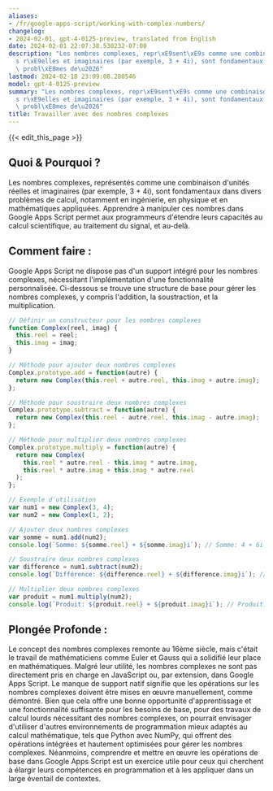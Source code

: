 ```yaml
---
aliases:
- /fr/google-apps-script/working-with-complex-numbers/
changelog:
- 2024-02-01, gpt-4-0125-preview, translated from English
date: 2024-02-01 22:07:38.530232-07:00
description: "Les nombres complexes, repr\xE9sent\xE9s comme une combinaison d'unit\xE9\
  s r\xE9elles et imaginaires (par exemple, 3 + 4i), sont fondamentaux dans divers\
  \ probl\xE8mes de\u2026"
lastmod: 2024-02-18 23:09:08.280546
model: gpt-4-0125-preview
summary: "Les nombres complexes, repr\xE9sent\xE9s comme une combinaison d'unit\xE9\
  s r\xE9elles et imaginaires (par exemple, 3 + 4i), sont fondamentaux dans divers\
  \ probl\xE8mes de\u2026"
title: Travailler avec des nombres complexes
---
```


{{< edit_this_page >}}

## Quoi & Pourquoi ?
Les nombres complexes, représentés comme une combinaison d'unités réelles et imaginaires (par exemple, 3 + 4i), sont fondamentaux dans divers problèmes de calcul, notamment en ingénierie, en physique et en mathématiques appliquées. Apprendre à manipuler ces nombres dans Google Apps Script permet aux programmeurs d'étendre leurs capacités au calcul scientifique, au traitement du signal, et au-delà.

## Comment faire :
Google Apps Script ne dispose pas d'un support intégré pour les nombres complexes, nécessitant l'implémentation d'une fonctionnalité personnalisée. Ci-dessous se trouve une structure de base pour gérer les nombres complexes, y compris l'addition, la soustraction, et la multiplication.

```javascript
// Définir un constructeur pour les nombres complexes
function Complex(reel, imag) {
  this.reel = reel;
  this.imag = imag;
}

// Méthode pour ajouter deux nombres complexes
Complex.prototype.add = function(autre) {
  return new Complex(this.reel + autre.reel, this.imag + autre.imag);
};

// Méthode pour soustraire deux nombres complexes
Complex.prototype.subtract = function(autre) {
  return new Complex(this.reel - autre.reel, this.imag - autre.imag);
};

// Méthode pour multiplier deux nombres complexes
Complex.prototype.multiply = function(autre) {
  return new Complex(
    this.reel * autre.reel - this.imag * autre.imag,
    this.reel * autre.imag + this.imag * autre.reel
  );
};

// Exemple d'utilisation
var num1 = new Complex(3, 4);
var num2 = new Complex(1, 2);

// Ajouter deux nombres complexes
var somme = num1.add(num2);
console.log(`Somme: ${somme.reel} + ${somme.imag}i`); // Somme: 4 + 6i

// Soustraire deux nombres complexes
var difference = num1.subtract(num2);
console.log(`Différence: ${difference.reel} + ${difference.imag}i`); // Différence: 2 + 2i

// Multiplier deux nombres complexes
var produit = num1.multiply(num2);
console.log(`Produit: ${produit.reel} + ${produit.imag}i`); // Produit: -5 + 10i
```

## Plongée Profonde :
Le concept des nombres complexes remonte au 16ème siècle, mais c'était le travail de mathématiciens comme Euler et Gauss qui a solidifié leur place en mathématiques. Malgré leur utilité, les nombres complexes ne sont pas directement pris en charge en JavaScript ou, par extension, dans Google Apps Script. Le manque de support natif signifie que les opérations sur les nombres complexes doivent être mises en œuvre manuellement, comme démontré. Bien que cela offre une bonne opportunité d'apprentissage et une fonctionnalité suffisante pour les besoins de base, pour des travaux de calcul lourds nécessitant des nombres complexes, on pourrait envisager d'utiliser d'autres environnements de programmation mieux adaptés au calcul mathématique, tels que Python avec NumPy, qui offrent des opérations intégrées et hautement optimisées pour gérer les nombres complexes. Néanmoins, comprendre et mettre en œuvre les opérations de base dans Google Apps Script est un exercice utile pour ceux qui cherchent à élargir leurs compétences en programmation et à les appliquer dans un large éventail de contextes.
